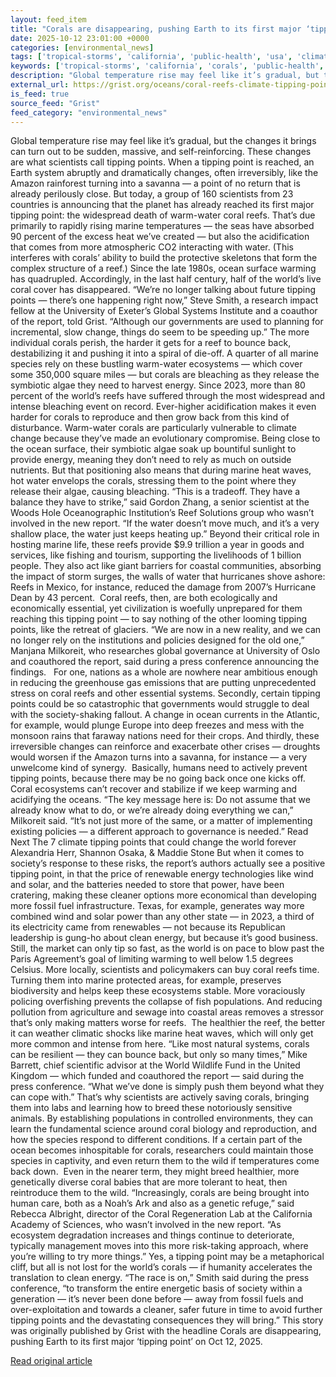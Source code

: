 ```yaml
---
layout: feed_item
title: "Corals are disappearing, pushing Earth to its first major ‘tipping point’"
date: 2025-10-12 23:01:00 +0000
categories: [environmental_news]
tags: ['tropical-storms', 'california', 'public-health', 'usa', 'climate-health', 'wind-power', 'renewable-energy', 'paris-agreement', 'economic-impacts', 'water-crisis']
keywords: ['tropical-storms', 'california', 'corals', 'public-health', 'usa', 'disappearing', 'pushing', 'climate-health']
description: "Global temperature rise may feel like it’s gradual, but the changes it brings can turn out to be sudden, massive, and self-reinforcing"
external_url: https://grist.org/oceans/coral-reefs-climate-tipping-point/
is_feed: true
source_feed: "Grist"
feed_category: "environmental_news"
---
```


Global temperature rise may feel like it’s gradual, but the changes it brings can turn out to be sudden, massive, and self-reinforcing. These changes are what scientists call tipping points. When a tipping point is reached, an Earth system abruptly and dramatically changes, often irreversibly, like the Amazon rainforest turning into a savanna — a point of no return that is already perilously close. But today, a group of 160 scientists from 23 countries is announcing that the planet has already reached its first major tipping point: the widespread death of warm-water coral reefs. That’s due primarily to rapidly rising marine temperatures — the seas have absorbed 90 percent of the excess heat we’ve created — but also the acidification that comes from more atmospheric CO2 interacting with water. (This interferes with corals’ ability to build the protective skeletons that form the complex structure of a reef.) Since the late 1980s, ocean surface warming has quadrupled. Accordingly, in the last half century, half of the world’s live coral cover has disappeared. “We&#8217;re no longer talking about future tipping points — there&#8217;s one happening right now,” Steve Smith, a research impact fellow at the University of Exeter’s Global Systems Institute and a coauthor of the report, told Grist. “Although our governments are used to planning for incremental, slow change, things do seem to be speeding up.” The more individual corals perish, the harder it gets for a reef to bounce back, destabilizing it and pushing it into a spiral of die-off. A quarter of all marine species rely on these bustling warm-water ecosystems — which cover some 350,000 square miles — but corals are bleaching as they release the symbiotic algae they need to harvest energy. Since 2023, more than 80 percent of the world’s reefs have suffered through the most widespread and intense bleaching event on record. Ever-higher acidification makes it even harder for corals to reproduce and then grow back from this kind of disturbance. Warm-water corals are particularly vulnerable to climate change because they’ve made an evolutionary compromise. Being close to the ocean surface, their symbiotic algae soak up bountiful sunlight to provide energy, meaning they don’t need to rely as much on outside nutrients. But that positioning also means that during marine heat waves, hot water envelops the corals, stressing them to the point where they release their algae, causing bleaching. “This is a tradeoff. They have a balance they have to strike,” said Gordon Zhang, a senior scientist at the Woods Hole Oceanographic Institution’s Reef Solutions group who wasn’t involved in the new report. “If the water doesn&#8217;t move much, and it&#8217;s a very shallow place, the water just keeps heating up.” Beyond their critical role in hosting marine life, these reefs provide $9.9 trillion a year in goods and services, like fishing and tourism, supporting the livelihoods of 1 billion people. They also act like giant barriers for coastal communities, absorbing the impact of storm surges, the walls of water that hurricanes shove ashore: Reefs in Mexico, for instance, reduced the damage from 2007’s Hurricane Dean by 43 percent.&nbsp; Coral reefs, then, are both ecologically and economically essential, yet civilization is woefully unprepared for them reaching this tipping point — to say nothing of the other looming tipping points, like the retreat of glaciers. “We are now in a new reality, and we can no longer rely on the institutions and policies designed for the old one,” Manjana Milkoreit, who researches global governance at University of Oslo and coauthored the report, said during a press conference announcing the findings.&nbsp;&nbsp; For one, nations as a whole are nowhere near ambitious enough in reducing the greenhouse gas emissions that are putting unprecedented stress on coral reefs and other essential systems. Secondly, certain tipping points could be so catastrophic that governments would struggle to deal with the society-shaking fallout. A change in ocean currents in the Atlantic, for example, would plunge Europe into deep freezes and mess with the monsoon rains that faraway nations need for their crops. And thirdly, these irreversible changes can reinforce and exacerbate other crises — droughts would worsen if the Amazon turns into a savanna, for instance — a very unwelcome kind of synergy.&nbsp; Basically, humans need to actively prevent tipping points, because there may be no going back once one kicks off. Coral ecosystems can’t recover and stabilize if we keep warming and acidifying the oceans. “The key message here is: Do not assume that we already know what to do, or we&#8217;re already doing everything we can,” Milkoreit said. “It&#8217;s not just more of the same, or a matter of implementing existing policies — a different approach to governance is needed.” Read Next The 7 climate tipping points that could change the world forever Alexandria Herr, Shannon Osaka, &#038; Maddie Stone But when it comes to society’s response to these risks, the report’s authors actually see a positive tipping point, in that the price of renewable energy technologies like wind and solar, and the batteries needed to store that power, have been cratering, making these cleaner options more economical than developing more fossil fuel infrastructure. Texas, for example, generates way more combined wind and solar power than any other state — in 2023, a third of its electricity came from renewables — not because its Republican leadership is gung-ho about clean energy, but because it’s good business. Still, the market can only tip so fast, as the world is on pace to blow past the Paris Agreement’s goal of limiting warming to well below 1.5 degrees Celsius. More locally, scientists and policymakers can buy coral reefs time. Turning them into marine protected areas, for example, preserves biodiversity and helps keep these ecosystems stable. More voraciously policing overfishing prevents the collapse of fish populations. And reducing pollution from agriculture and sewage into coastal areas removes a stressor that’s only making matters worse for reefs.&nbsp; The healthier the reef, the better it can weather climatic shocks like marine heat waves, which will only get more common and intense from here. “Like most natural systems, corals can be resilient — they can bounce back, but only so many times,” Mike Barrett, chief scientific advisor at the World Wildlife Fund in the United Kingdom — which funded and coauthored the report — said during the press conference. “What we&#8217;ve done is simply push them beyond what they can cope with.” That’s why scientists are actively saving corals, bringing them into labs and learning how to breed these notoriously sensitive animals. By establishing populations in controlled environments, they can learn the fundamental science around coral biology and reproduction, and how the species respond to different conditions. If a certain part of the ocean becomes inhospitable for corals, researchers could maintain those species in captivity, and even return them to the wild if temperatures come back down.&nbsp; Even in the nearer term, they might breed healthier, more genetically diverse coral babies that are more tolerant to heat, then reintroduce them to the wild. “Increasingly, corals are being brought into human care, both as a Noah&#8217;s Ark and also as a genetic refuge,” said Rebecca Albright, director of the Coral Regeneration Lab at the California Academy of Sciences, who wasn’t involved in the new report. “As ecosystem degradation increases and things continue to deteriorate, typically management moves into this more risk-taking approach, where you&#8217;re willing to try more things.” Yes, a tipping point may be a metaphorical cliff, but all is not lost for the world’s corals — if humanity accelerates the translation to clean energy. “The race is on,” Smith said during the press conference, “to transform the entire energetic basis of society within a generation — it&#8217;s never been done before — away from fossil fuels and over-exploitation and towards a cleaner, safer future in time to avoid further tipping points and the devastating consequences they will bring.” This story was originally published by Grist with the headline Corals are disappearing, pushing Earth to its first major ‘tipping point’ on Oct 12, 2025.

[Read original article](https://grist.org/oceans/coral-reefs-climate-tipping-point/)
